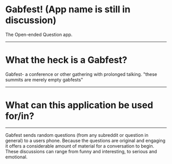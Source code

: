 # Gabfest! (App name is still in discussion)
The Open-ended Question app. 
____________________________________________

# What the heck is a Gabfest?
Gabfest- a conference or other gathering with prolonged talking.
"these summits are merely empty gabfests" 
____________________________________________

# What can this application be used for/in?
____________________________________________
Gabfest sends random questions (from any subreddit or question in general) to a users phone. Because the questions are original and engaging it offers a considerable amount of material for a conversation to begin. These discussions can range from funny and interesting, to serious and emotional.
